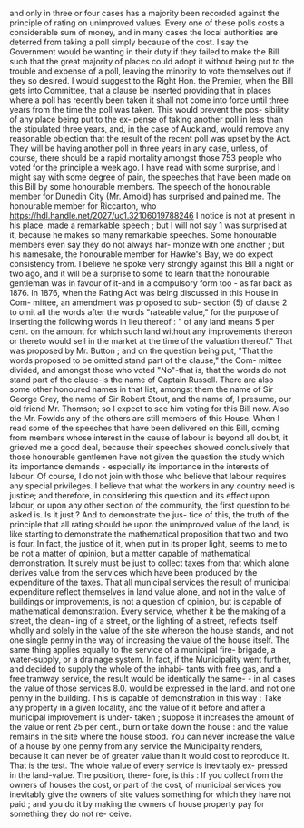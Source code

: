 and only in three or four cases has a majority been recorded against the principle of rating on unimproved values. Every one of these polls costs a considerable sum of money, and in many cases the local authorities are deterred from taking a poll simply because of the cost. I say the Government would be wanting in their duty if they failed to make the Bill such that the great majority of places could adopt it without being put to the trouble and expense of a poll, leaving the minority to vote themselves out if they so desired. I would suggest to the Right Hon. the Premier, when the Bill gets into Committee, that a clause be inserted providing that in places where a poll has recently been taken it shall not come into force until three years from the time the poll was taken. This would prevent the pos- sibility of any place being put to the ex- pense of taking another poll in less than the stipulated three years, and, in the case of Auckland, would remove any reasonable objection that the result of the recent poll was upset by the Act. They will be having another poll in three years in any case, unless, of course, there should be a rapid mortality amongst those 753 people who voted for the principle a week ago. I have read with some surprise, and I might say with some degree of pain, the speeches that have been made on this Bill by some honourable members. The speech of the honourable member for Dunedin City (Mr. Arnold) has surprised and pained me. The honourable member for Riccarton, who https://hdl.handle.net/2027/uc1.32106019788246 I notice is not at present in his place, made a remarkable speech ; but I will not say 1 was surprised at it, because he makes so many remarkable speeches. Some honourable members even say they do not always har- monize with one another ; but his namesake, the honourable member for Hawke's Bay, we do expect consistency from. I believe he spoke very strongly against this Bill a night or two ago, and it will be a surprise to some to learn that the honourable gentleman was in favour of it-and in a compulsory form too - as far back as 1876. In 1876, when the Rating Act was being discussed in this House in Com- mittee, an amendment was proposed to sub- section (5) of clause 2 to omit all the words after the words "rateable value," for the purpose of inserting the following words in lieu thereof : " of any land means 5 per cent. on the amount for which such land without any improvements thereon or thereto would sell in the market at the time of the valuation thereof." That was proposed by Mr. Button ; and on the question being put, "That the words proposed to be omitted stand part of the clause," the Com- mittee divided, and amongst those who voted "No"-that is, that the words do not stand part of the clause-is the name of Captain Russell. There are also some other honoured names in that list, amongst them the name of Sir George Grey, the name of Sir Robert Stout, and the name of, I presume, our old friend Mr. Thomson; so I expect to see him voting for this Bill now. Also the Mr. Fowlds any of the others are still members of this House. When I read some of the speeches that have been delivered on this Bill, coming from members whose interest in the cause of labour is beyond all doubt, it grieved me a good deal, because their speeches showed conclusively that those honourable gentlemen have not given the question the study which its importance demands - especially its importance in the interests of labour. Of course, I do not join with those who believe that labour requires any special privileges. I believe that what the workers in any country need is justice; and therefore, in considering this question and its effect upon labour, or upon any other section of the community, the first question to be asked is. Is it just ? And to demonstrate the jus- tice of this, the truth of the principle that all rating should be upon the unimproved value of the land, is like starting to demonstrate the mathematical proposition that two and two is four. In fact, the justice of it, when put in its proper light, seems to me to be not a matter of opinion, but a matter capable of mathematical demonstration. It surely must be just to collect taxes from that which alone derives value from the services which have been produced by the expenditure of the taxes. That all municipal services the result of municipal expenditure reflect themselves in land value alone, and not in the value of buildings or improvements, is not a question of opinion, but is capable of mathematical demonstration. Every service, whether it be the making of a street, the clean- ing of a street, or the lighting of a street, reflects itself wholly and solely in the value of the site whereon the house stands, and not one single penny in the way of increasing the value of the house itself. The same thing applies equally to the service of a municipal fire- brigade, a water-supply, or a drainage system. In fact, if the Municipality went further, and decided to supply the whole of the inhabi- tants with free gas, and a free tramway service, the result would be identically the same- - in all cases the value of those services 8.0. would be expressed in the land. and not one penny in the building. This is capable of demonstration in this way : Take any property in a given locality, and the value of it before and after a municipal improvement is under- taken ; suppose it increases the amount of the value or rent 25 per cent., burn or take down the house : and the value remains in the site where the house stood. You can never increase the value of a house by one penny from any service the Municipality renders, because it can never be of greater value than it would cost to reproduce it. That is the test. The whole value of every service is inevitably ex- pressed in the land-value. The position, there- fore, is this : If you collect from the owners of houses the cost, or part of the cost, of municipal services you inevitably give the owners of site values something for which they have not paid ; and you do it by making the owners of house property pay for something they do not re- ceive. 